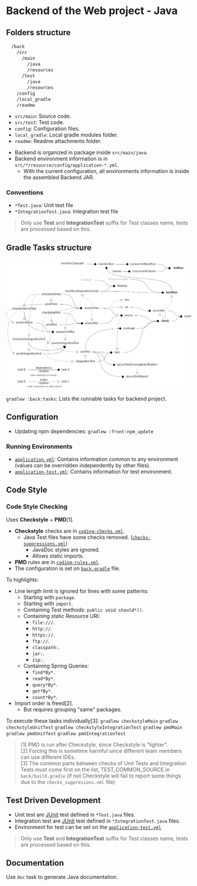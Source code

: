 # Backend of the Web project - Java

## Folders structure

```
  /back
    /src
      /main
        /java
        /resources
      /test
        /java
        /resources
    /config
    /local_gradle
    /readme    
```

- `src/main`: Source code.
- `src/test`: Test code.
- `config`: Configuration files.
- `local_gradle`: Local gradle modules folder.
- `readme`: Readme attachments folder.

* Backend is organized in package inside `src/main/java`.
* Backend environment information is in `src/*/resource/config/application-*.yml`.
  * With the current configuration, all environments information is inside the assembled Backend JAR.  

### Conventions

* `*Test.java`: Unit test file
* `*IntegrationTest.java`: Integration test file

> Only use **Test** and **IntegrationTest** suffix for Test classes name, tests are processed based on this.

## Gradle Tasks structure

![Backend Tasks](readme/tasksDiagramsBack.png "Backend Tasks")

`gradlew :back:tasks`: Lists the runnable tasks for backend project.

## Configuration

* Updating npm dependencies: `gradlew :front:npm_update`

### Running Environments

* [`application.yml`](src/main/resources/config/application.yml): Contains information common to any environment (values can be overridden independently by other files).
* [`application-test.yml`](src/test/resources/config/application-test.yml): Contains information for test environment.

## Code Style

### Code Style Checking

Uses **Checkstyle** + **PMD**[1].

* **Checkstyle** checks are in [`coding-checks.xml`](config/coding-checks.xml).
  * Java Test files have some checks removed. ([`checks-suppressions.xml`](config/checks-suppressions.xml))
    * JavaDoc styles are ignored.
    * Allows static imports.
* **PMD** rules are in [`coding-rules.xml`](config/coding-rules.xml).
* The configuration is set on [`back.gradle`](back.gradle) file.

 To highlights:
* Line length limit is ignored for lines with some patterns:
  * Starting with `package`.
  * Starting with `import`.
  * Containing Test methods: `public void should*()`.
  * Containing static Resource URI:
    * `file:///`.
    * `http://`.
    * `https://`.
    * `ftp://`.
    * `classpath:`.
    * `jar:`.
    * `zip:`.
  * Containing Spring Queries:
    * `find*By*`.
    * `read*By*`.
    * `query*By*`.
    * `get*By*`.
    * `count*By*`.
* Import order is freed[2].
  * But requires grouping "same" packages.

To execute these tasks individually[3]:
`gradlew checkstyleMain`
`gradlew checkstyleUnitTest`
`gradlew checkstyleIntegrationTest`
`gradlew pmdMain`
`gradlew pmdUnitTest`
`gradlew pmdIntegrationTest`

> [1] PMD is run after Checkstyle, since Checkstyle is "lighter".  
> [2] Forcing this is sometime harmful since different team members can use different IDEs.  
> [3] The common parts between checks of Unit Tests and Integration Tests must come first on the list, TEST_COMMON_SOURCE in `back/build.gradle` (if not Checkstyle will fail to report some things due to the `checks_suppresions.xml` file)

## Test Driven Development

* Unit test are [JUnit](http://junit.org) test defined in `*Test.java` files.
* Integration test are [JUnit](http://junit.org) test defined in `*IntegrationTest.java` files.
* Environment for test can be set on the [`application-test.yml`](src/test/resources/config/application-test.yml)

> Only use **Test** and **IntegrationTest** suffix for Test classes name, tests are processed based on this.

## Documentation

Use `doc` task to generate Java documentation.
